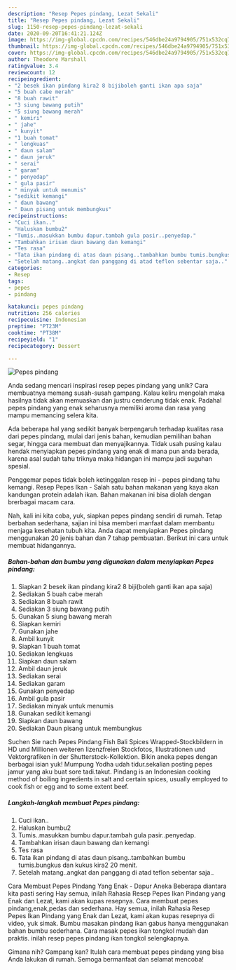 ```yaml
---
description: "Resep Pepes pindang, Lezat Sekali"
title: "Resep Pepes pindang, Lezat Sekali"
slug: 1150-resep-pepes-pindang-lezat-sekali
date: 2020-09-20T16:41:21.124Z
image: https://img-global.cpcdn.com/recipes/546dbe24a9794905/751x532cq70/pepes-pindang-foto-resep-utama.jpg
thumbnail: https://img-global.cpcdn.com/recipes/546dbe24a9794905/751x532cq70/pepes-pindang-foto-resep-utama.jpg
cover: https://img-global.cpcdn.com/recipes/546dbe24a9794905/751x532cq70/pepes-pindang-foto-resep-utama.jpg
author: Theodore Marshall
ratingvalue: 3.4
reviewcount: 12
recipeingredient:
- "2 besek ikan pindang kira2 8 bijiboleh ganti ikan apa saja"
- "5 buah cabe merah"
- "8 buah rawit"
- "3 siung bawang putih"
- "5 siung bawang merah"
- " kemiri"
- " jahe"
- " kunyit"
- "1 buah tomat"
- " lengkuas"
- " daun salam"
- " daun jeruk"
- " serai"
- " garam"
- " penyedap"
- " gula pasir"
- " minyak untuk menumis"
- "sedikit kemangi"
- " daun bawang"
- " Daun pisang untuk membungkus"
recipeinstructions:
- "Cuci ikan.."
- "Haluskan bumbu2"
- "Tumis..masukkan bumbu dapur.tambah gula pasir..penyedap."
- "Tambahkan irisan daun bawang dan kemangi"
- "Tes rasa"
- "Tata ikan pindang di atas daun pisang..tambahkan bumbu tumis.bungkus dan kukus kira2 20 menit."
- "Setelah matang..angkat dan panggang di atad teflon sebentar saja.."
categories:
- Resep
tags:
- pepes
- pindang

katakunci: pepes pindang 
nutrition: 256 calories
recipecuisine: Indonesian
preptime: "PT23M"
cooktime: "PT38M"
recipeyield: "1"
recipecategory: Dessert

---
```



![Pepes pindang](https://img-global.cpcdn.com/recipes/546dbe24a9794905/751x532cq70/pepes-pindang-foto-resep-utama.jpg)

Anda sedang mencari inspirasi resep pepes pindang yang unik? Cara membuatnya memang susah-susah gampang. Kalau keliru mengolah maka hasilnya tidak akan memuaskan dan justru cenderung tidak enak. Padahal pepes pindang yang enak seharusnya memiliki aroma dan rasa yang mampu memancing selera kita.

Ada beberapa hal yang sedikit banyak berpengaruh terhadap kualitas rasa dari pepes pindang, mulai dari jenis bahan, kemudian pemilihan bahan segar, hingga cara membuat dan menyajikannya. Tidak usah pusing kalau hendak menyiapkan pepes pindang yang enak di mana pun anda berada, karena asal sudah tahu triknya maka hidangan ini mampu jadi suguhan spesial.

Penggemar pepes tidak boleh ketinggalan resep ini - pepes pindang tahu kemangi. Resep Pepes Ikan - Salah satu bahan makanan yang kaya akan kandungan protein adalah ikan. Bahan makanan ini bisa diolah dengan brerbagai macam cara.


Nah, kali ini kita coba, yuk, siapkan pepes pindang sendiri di rumah. Tetap berbahan sederhana, sajian ini bisa memberi manfaat dalam membantu menjaga kesehatan tubuh kita. Anda dapat menyiapkan Pepes pindang menggunakan 20 jenis bahan dan 7 tahap pembuatan. Berikut ini cara untuk membuat hidangannya.

<!--inarticleads1-->

##### Bahan-bahan dan bumbu yang digunakan dalam menyiapkan Pepes pindang:

1. Siapkan 2 besek ikan pindang kira2 8 biji(boleh ganti ikan apa saja)
1. Sediakan 5 buah cabe merah
1. Sediakan 8 buah rawit
1. Sediakan 3 siung bawang putih
1. Gunakan 5 siung bawang merah
1. Siapkan  kemiri
1. Gunakan  jahe
1. Ambil  kunyit
1. Siapkan 1 buah tomat
1. Sediakan  lengkuas
1. Siapkan  daun salam
1. Ambil  daun jeruk
1. Sediakan  serai
1. Sediakan  garam
1. Gunakan  penyedap
1. Ambil  gula pasir
1. Sediakan  minyak untuk menumis
1. Gunakan sedikit kemangi
1. Siapkan  daun bawang
1. Sediakan  Daun pisang untuk membungkus


Suchen Sie nach Pepes Pindang Fish Bali Spices Wrapped-Stockbildern in HD und Millionen weiteren lizenzfreien Stockfotos, Illustrationen und Vektorgrafiken in der Shutterstock-Kollektion. Bikin aneka pepes dengan berbagai isian yuk! Mumpung Yodha udah tidur.sekalian posting pepes jamur yang aku buat sore tadi.takut. Pindang is an Indonesian cooking method of boiling ingredients in salt and certain spices, usually employed to cook fish or egg and to some extent beef. 

<!--inarticleads2-->

##### Langkah-langkah membuat Pepes pindang:

1. Cuci ikan..
1. Haluskan bumbu2
1. Tumis..masukkan bumbu dapur.tambah gula pasir..penyedap.
1. Tambahkan irisan daun bawang dan kemangi
1. Tes rasa
1. Tata ikan pindang di atas daun pisang..tambahkan bumbu tumis.bungkus dan kukus kira2 20 menit.
1. Setelah matang..angkat dan panggang di atad teflon sebentar saja..


Cara Membuat Pepes Pindang Yang Enak - Dapur Aneka Beberapa diantara kita pasti sering Hay semua, inilah Rahasia Resep Pepes Ikan Pindang yang Enak dan Lezat, kami akan kupas resepnya. Cara membuat pepes pindang,enak,pedas dan sederhana. Hay semua, inilah Rahasia Resep Pepes Ikan Pindang yang Enak dan Lezat, kami akan kupas resepnya di video, yuk simak. Bumbu masakan pindang ikan gabus hanya menggunakan bahan bumbu sederhana. Cara masak pepes ikan tongkol mudah dan praktis. inilah resep pepes pindang ikan tongkol selengkapnya. 

Gimana nih? Gampang kan? Itulah cara membuat pepes pindang yang bisa Anda lakukan di rumah. Semoga bermanfaat dan selamat mencoba!

